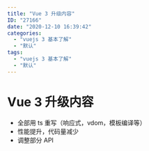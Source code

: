 ```yaml
---
title: "Vue 3 升级内容"
ID: "27166"
date: "2020-12-10 16:39:42"
categories: 
  - "vuejs 3 基本了解"
  - "默认"
tags: 
  - "vuejs 3 基本了解"
  - "默认"
---
```


# Vue 3 升级内容

- 全部用 ts 重写（响应式，vdom，模板编译等）
- 性能提升，代码量减少
- 调整部分 API
